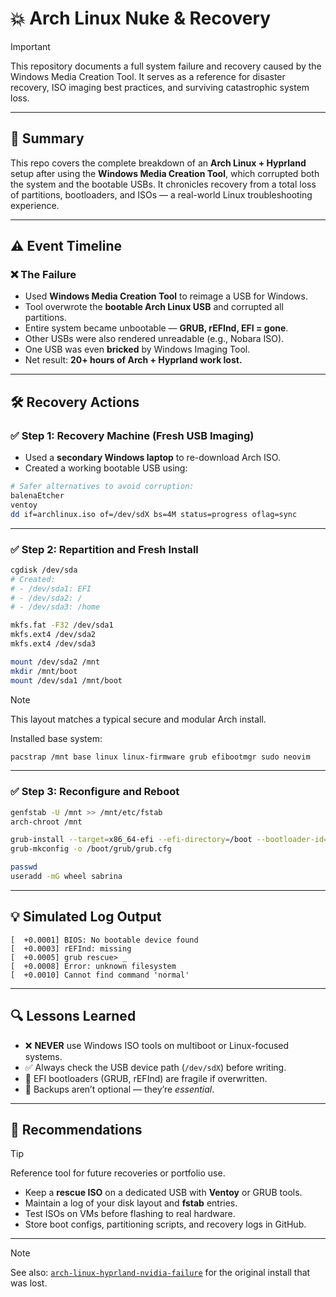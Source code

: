 # 💥 Arch Linux Nuke & Recovery

> [!IMPORTANT]
> This repository documents a full system failure and recovery caused by the Windows Media Creation Tool. It serves as a reference for disaster recovery, ISO imaging best practices, and surviving catastrophic system loss.

---

## 📘 Summary

This repo covers the complete breakdown of an **Arch Linux + Hyprland** setup after using the **Windows Media Creation Tool**, which corrupted both the system and the bootable USBs. It chronicles recovery from a total loss of partitions, bootloaders, and ISOs — a real-world Linux troubleshooting experience.

---

## ⚠️ Event Timeline

### ❌ The Failure

- Used **Windows Media Creation Tool** to reimage a USB for Windows.
- Tool overwrote the **bootable Arch Linux USB** and corrupted all partitions.
- Entire system became unbootable — **GRUB, rEFInd, EFI = gone**.
- Other USBs were also rendered unreadable (e.g., Nobara ISO).
- One USB was even **bricked** by Windows Imaging Tool.
- Net result: **20+ hours of Arch + Hyprland work lost.**

---

## 🛠️ Recovery Actions

### ✅ Step 1: Recovery Machine (Fresh USB Imaging)

- Used a **secondary Windows laptop** to re-download Arch ISO.
- Created a working bootable USB using:

```bash
# Safer alternatives to avoid corruption:
balenaEtcher
ventoy
dd if=archlinux.iso of=/dev/sdX bs=4M status=progress oflag=sync
```

---

### ✅ Step 2: Repartition and Fresh Install

```bash
cgdisk /dev/sda
# Created:
# - /dev/sda1: EFI
# - /dev/sda2: /
# - /dev/sda3: /home

mkfs.fat -F32 /dev/sda1
mkfs.ext4 /dev/sda2
mkfs.ext4 /dev/sda3

mount /dev/sda2 /mnt
mkdir /mnt/boot
mount /dev/sda1 /mnt/boot
```

> [!NOTE]
> This layout matches a typical secure and modular Arch install.

Installed base system:

```bash
pacstrap /mnt base linux linux-firmware grub efibootmgr sudo neovim
```

---

### ✅ Step 3: Reconfigure and Reboot

```bash
genfstab -U /mnt >> /mnt/etc/fstab
arch-chroot /mnt

grub-install --target=x86_64-efi --efi-directory=/boot --bootloader-id=GRUB
grub-mkconfig -o /boot/grub/grub.cfg

passwd
useradd -mG wheel sabrina
```

---

## 💡 Simulated Log Output

```text
[  +0.0001] BIOS: No bootable device found
[  +0.0003] rEFInd: missing
[  +0.0005] grub rescue> _
[  +0.0008] Error: unknown filesystem
[  +0.0010] Cannot find command 'normal'
```

---

## 🔍 Lessons Learned

- ❌ **NEVER** use Windows ISO tools on multiboot or Linux-focused systems.
- ✅ Always check the USB device path (`/dev/sdX`) before writing.
- 🔁 EFI bootloaders (GRUB, rEFInd) are fragile if overwritten.
- 💾 Backups aren’t optional — they’re *essential*.

---

## 🧠 Recommendations

> [!TIP]
> Reference tool for future recoveries or portfolio use.

- Keep a **rescue ISO** on a dedicated USB with **Ventoy** or GRUB tools.
- Maintain a log of your disk layout and **fstab** entries.
- Test ISOs on VMs before flashing to real hardware.
- Store boot configs, partitioning scripts, and recovery logs in GitHub.

---

> [!NOTE]
> See also: [`arch-linux-hyprland-nvidia-failure`](https://github.com/sabrinaderose/arch-linux-hyprland-nvidia-failures) for the original install that was lost.
